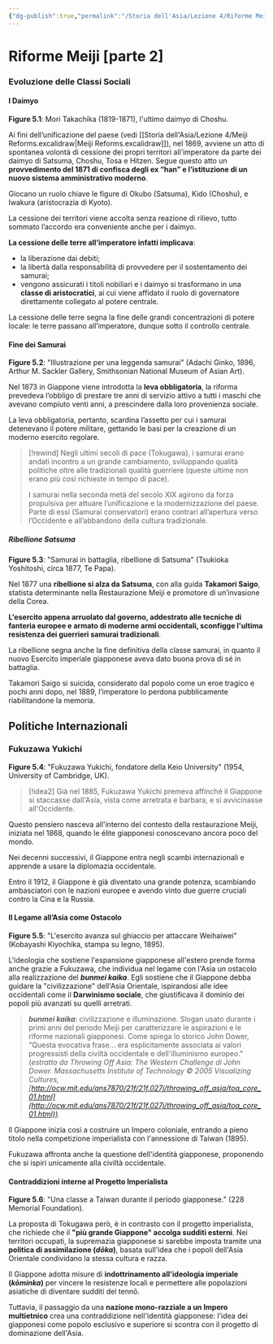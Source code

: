 ```yaml
---
{"dg-publish":true,"permalink":"/Storia dell'Asia/Lezione 4/Riforme Meiji 1 1/"}
---
```



 
# Riforme Meiji [parte 2]

### Evoluzione delle Classi Sociali

#### I Daimyo

**Figure 5.1**: Mori Takachika (1819-1871), l'ultimo daimyo di Choshu.

Ai fini dell’unificazione del paese (vedi [[Storia dell'Asia/Lezione 4/Meiji Reforms.excalidraw\|Meiji Reforms.excalidraw]]), nel 1869, avviene un atto di spontanea volontà di cessione dei propri territori all’imperatore da parte dei daimyo di Satsuma, Choshu, Tosa e Hitzen. Segue questo atto un **provvedimento del 1871 di confisca degli ex “han” e l’istituzione di un nuovo sistema amministrativo moderno**.

Giocano un ruolo chiave le figure di Okubo (Satsuma), Kido (Choshu), e Iwakura (aristocrazia di Kyoto).

La cessione dei territori viene accolta senza reazione di rilievo, tutto sommato l’accordo era conveniente anche per i daimyo.

**La cessione delle terre all’imperatore infatti implicava**:
- la liberazione dai debiti;
- la libertà dalla responsabilità di provvedere per il sostentamento dei samurai;
- vengono assicurati i titoli nobiliari e i daimyo si trasformano in una **classe di aristocratici**, ai cui viene affidato il ruolo di governatore direttamente collegato al potere centrale.

La cessione delle terre segna la fine delle grandi concentrazioni di potere locale: le terre passano all’imperatore, dunque sotto il controllo centrale.

#### Fine dei Samurai

**Figure 5.2**: "Illustrazione per una leggenda samurai" (Adachi Ginko, 1896, Arthur M. Sackler Gallery, Smithsonian National Museum of Asian Art).

Nel 1873 in Giappone viene introdotta la **leva obbligatoria**, la riforma prevedeva l’obbligo di prestare tre anni di servizio attivo a tutti i maschi che avevano compiuto venti anni, a prescindere dalla loro provenienza sociale.

La leva obbligatoria, pertanto, scardina l’assetto per cui i samurai detenevano il potere militare, gettando le basi per la creazione di un moderno esercito regolare.

>[!rewind]
>Negli ultimi secoli di pace (Tokugawa), i samurai erano andati incontro a un grande cambiamento, sviluppando qualità politiche oltre alle tradizionali qualità guerriere (queste ultime non erano più così richieste in tempo di pace).
>
> I samurai nella seconda metà del secolo XIX agirono da forza propulsiva per attuare l’unificazione e la modernizzazione del paese. Parte di essi (Samurai conservatori) erano contrari all’apertura verso l’Occidente e all’abbandono della cultura tradizionale.

##### Ribellione Satsuma

**Figure 5.3**: "Samurai in battaglia, ribellione di Satsuma" (Tsukioka Yoshitoshi, circa 1877, Te Papa).

Nel 1877 una **ribellione si alza da Satsuma**, con alla guida **Takamori Saigo**, statista determinante nella Restaurazione Meiji e promotore di un’invasione della Corea.

**L'esercito appena arruolato dal governo, addestrato alle tecniche di fanteria europee e armato di moderne armi occidentali, sconfigge l'ultima resistenza dei guerrieri samurai tradizionali**.

La ribellione segna anche la fine definitiva della classe samurai, in quanto il nuovo Esercito imperiale giapponese aveva dato buona prova di sé in battaglia.

Takamori Saigo si suicida, considerato dal popolo come un eroe tragico e pochi anni dopo, nel 1889, l’imperatore lo perdona pubblicamente riabilitandone la memoria.

## Politiche Internazionali

### Fukuzawa Yukichi

**Figure 5.4**: "Fukuzawa Yukichi, fondatore della Keio University" (1954, University of Cambridge, UK).

>[!idea2]
>Già nel 1885, Fukuzawa Yukichi premeva affinché il Giappone si staccasse dall'Asia, vista come arretrata e barbara, e si avvicinasse all'Occidente.

Questo pensiero nasceva all'interno del contesto della restaurazione Meiji, iniziata nel 1868, quando le élite giapponesi conoscevano ancora poco del mondo.

Nei decenni successivi, il Giappone entra negli scambi internazionali e apprende a usare la diplomazia occidentale.

Entro il 1912, il Giappone è già diventato una grande potenza, scambiando ambasciatori con le nazioni europee e avendo vinto due guerre cruciali contro la Cina e la Russia.

#### Il Legame all’Asia come Ostacolo

**Figure 5.5**: "L'esercito avanza sul ghiaccio per attaccare Weihaiwei" (Kobayashi Kiyochika, stampa su legno, 1895).

L'ideologia che sostiene l'espansione giapponese all'estero prende forma anche grazie a Fukuzawa, che individua nel legame con l'Asia un ostacolo alla realizzazione del ***bunmei kaika***. Egli sostiene che il Giappone debba guidare la "civilizzazione" dell'Asia Orientale, ispirandosi alle idee occidentali come il **Darwinismo sociale**, che giustificava il dominio dei popoli più avanzati su quelli arretrati.

> ***bunmei kaika***:  civilizzazione e illuminazione. Slogan usato durante i primi anni del periodo Meiji per caratterizzare le aspirazioni e le riforme nazionali giapponesi. Come spiega lo storico John Dower, "Questa evocativa frase... era esplicitamente associata ai valori progressisti della civiltà occidentale e dell'illuminismo europeo." (*estratto da Throwing Off Asia: The Western Challenge di John Dower. Massachusetts Institute of Technology © 2005 Visualizing Cultures, [http://ocw.mit.edu/ans7870/21f/21f.027j/throwing_off_asia/toa_core_01.html](http://ocw.mit.edu/ans7870/21f/21f.027j/throwing_off_asia/toa_core_01.html)).*

Il Giappone inizia così a costruire un Impero coloniale, entrando a pieno titolo nella competizione imperialista con l'annessione di Taiwan (1895).

Fukuzawa affronta anche la questione dell'identità giapponese, proponendo che si ispiri unicamente alla civiltà occidentale.

#### Contraddizioni interne al Progetto Imperialista

**Figure 5.6**: "Una classe a Taiwan durante il periodo giapponese." (228 Memorial Foundation).

La proposta di Tokugawa però, è in contrasto con il progetto imperialista, che richiede che il **"più grande Giappone" accolga sudditi esterni**. Nei territori occupati, la supremazia giapponese si sarebbe imposta tramite una **politica di assimilazione (*dōka*)**, basata sull'idea che i popoli dell'Asia Orientale condividano la stessa cultura e razza.

Il Giappone adotta misure di **indottrinamento all'ideologia imperiale (*kōminka*)** per vincere le resistenze locali e permettere alle popolazioni asiatiche di diventare sudditi del tennō.

Tuttavia, il passaggio da una **nazione mono-razziale a un Impero multietnico** crea una contraddizione nell'identità giapponese: l'idea dei giapponesi come popolo esclusivo e superiore si scontra con il progetto di dominazione dell'Asia.

